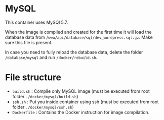 # MySQL

This container uses MySQl 5.7.

When the image is compiled and created for the first time it will load the database data from 
`/www/api/database/sql/dev_wordpress.sql.gz`. Make sure this file is present. 

In case you need to fully reload the database data, delete the folder `/database/mysql` and run 
`/docker/rebuild.sh`.

# File structure

- `build.sh` : Compile only MySQL image (must be executed from root folder `./docker/mysql/build.sh`)
- `ssh.sh` : Put you inside container using ssh (must be executed from root folder `./docker/mysql/ssh.sh`)
- `Dockerfile` : Contains the Docker instruction for image compilation.


